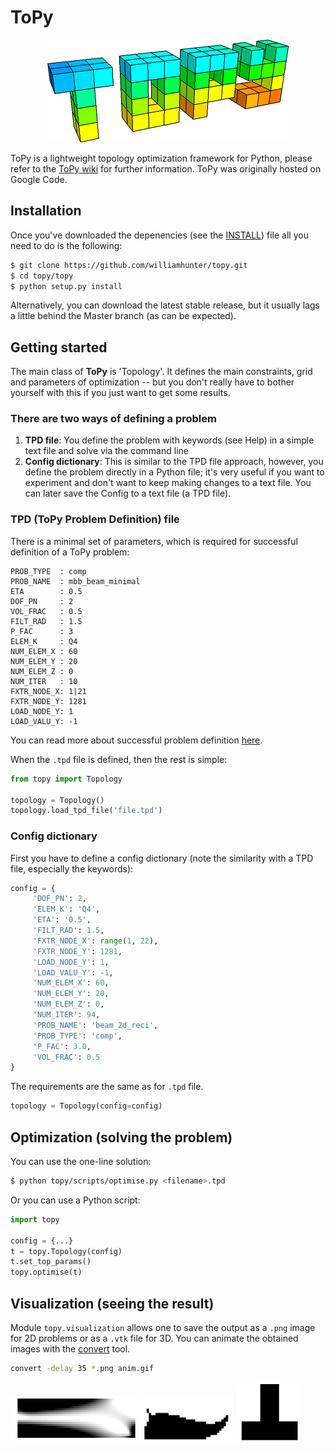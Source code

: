 # ToPy
<div align="center">
	<img src="./src/ToPy_logo.png">
</div>

ToPy is a lightweight topology optimization framework for Python, please refer to the [ToPy wiki](https://github.com/williamhunter/topy/wiki) for further information.
ToPy was originally hosted on Google Code.

## Installation
Once you've downloaded the depenencies (see the [INSTALL](https://github.com/williamhunter/topy/blob/master/INSTALL.md))
file all you need to do is the following:

```bash
$ git clone https://github.com/williamhunter/topy.git
$ cd topy/topy
$ python setup.py install
```

Alternatively, you can download the latest stable release, but it usually lags
a little behind the Master branch (as can be expected).

## Getting started
The main class of **ToPy** is 'Topology'. It defines the main constraints,
grid and parameters of optimization -- but you don't really have to bother
yourself with this if you just want to get some results.

### There are two ways of defining a problem
1. **TPD file**: You define the problem with keywords (see Help) in a simple text file and solve via the command line
2. **Config dictionary**: This is similar to the TPD file approach, however,
you define the problem directly in a Python file; it's very useful if you want to
experiment and don't want to keep making changes to a text file.
You can later save the Config to a text file (a TPD file).

### TPD (**T**oPy **P**roblem **D**efinition) file
There is a minimal set of parameters, which is required for successful definition of a ToPy problem:
```
PROB_TYPE  : comp
PROB_NAME  : mbb_beam_minimal
ETA        : 0.5
DOF_PN     : 2
VOL_FRAC   : 0.5
FILT_RAD   : 1.5
P_FAC      : 3
ELEM_K     : Q4
NUM_ELEM_X : 60
NUM_ELEM_Y : 20
NUM_ELEM_Z : 0
NUM_ITER   : 10
FXTR_NODE_X: 1|21
FXTR_NODE_Y: 1281
LOAD_NODE_Y: 1
LOAD_VALU_Y: -1
```
You can read more about successful problem definition [here](https://github.com/williamhunter/topy/tree/master/templates).

When the `.tpd` file is defined, then the rest is simple:

```python
from topy import Topology

topology = Topology()
topology.load_tpd_file('file.tpd')
```

### Config dictionary
First you have to define a config dictionary (note the similarity with a TPD
file, especially the keywords):

```Python
config = {
     'DOF_PN': 2,
     'ELEM_K': 'Q4',
     'ETA': '0.5',
     'FILT_RAD': 1.5,
     'FXTR_NODE_X': range(1, 22),
     'FXTR_NODE_Y': 1281,
     'LOAD_NODE_Y': 1,
     'LOAD_VALU_Y': -1,
     'NUM_ELEM_X': 60,
     'NUM_ELEM_Y': 20,
     'NUM_ELEM_Z': 0,
     'NUM_ITER': 94,
     'PROB_NAME': 'beam_2d_reci',
     'PROB_TYPE': 'comp',
     'P_FAC': 3.0,
     'VOL_FRAC': 0.5
}
```
The requirements are the same as for `.tpd` file.

```Python
topology = Topology(config=config)
```
## Optimization (solving the problem)

You can use the one-line solution:

```bash
$ python topy/scripts/optimise.py <filename>.tpd
```

Or you can use a Python script:

```Python
import topy

config = {...}
t = topy.Topology(config)
t.set_top_params()
topy.optimise(t)
```

## Visualization (seeing the result)
Module `topy.visualization` allows one to save the output as a `.png` image for 2D problems or as a `.vtk` file for 3D. You can animate the obtained images with
the [convert](https://www.imagemagick.org/script/convert.php) tool.

```bash
convert -delay 35 *.png anim.gif
```

<div align="left">
	<img src="./src/beam_2d_reci_gsf.gif" width=40%>
	<img src="./src/inverter_2d_eta03.gif" width=30%>
	<img src="./src/t-piece_2d_Q4_eta04_gsf.gif" width=20%>
</div>
